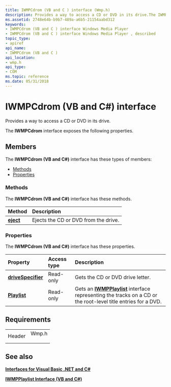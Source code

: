 ```yaml
---
title: IWMPCdrom (VB and C ) interface (Wmp.h)
description: Provides a way to access a CD or DVD in its drive.The IWMPCdrom interface exposes the following properties.
ms.assetid: 2748e64b-b9b7-489a-a6b5-21154aabd312
keywords:
- IWMPCdrom (VB and C ) interface Windows Media Player
- IWMPCdrom (VB and C ) interface Windows Media Player , described
topic_type:
- apiref
api_name:
- IWMPCdrom (VB and C )
api_location:
- wmp.h
api_type:
- COM
ms.topic: reference
ms.date: 05/31/2018
---
```


# IWMPCdrom (VB and C#) interface

Provides a way to access a CD or DVD in its drive.

The **IWMPCdrom** interface exposes the following properties.

## Members

The **IWMPCdrom (VB and C#)** interface has these types of members:

-   [Methods](#methods)
-   [Properties](#properties)

### Methods

The **IWMPCdrom (VB and C#)** interface has these methods.



| Method                                                     | Description                                     |
|:-----------------------------------------------------------|:------------------------------------------------|
| [**eject**](wmplibiwmpcdrom-iwmpcdrom-eject--vb-and-c.md) | Ejects the CD or DVD from the drive.<br/> |



 

### Properties

The **IWMPCdrom (VB and C#)** interface has these properties.



| Property                                                                                | Access type          | Description                                                                                                                                  |
|:----------------------------------------------------------------------------------------|:---------------------|:---------------------------------------------------------------------------------------------------------------------------------------------|
| [**driveSpecifier**](wmplibiwmpcdrom-iwmpcdrom-drivespecifier--vb-and-c.md)<br/> | Read-only<br/> | Gets the CD or DVD drive letter.<br/>                                                                                                  |
| [**Playlist**](wmplibiwmpcdrom-iwmpcdrom-playlist--vb-and-c.md)<br/>             | Read-only<br/> | Gets an [**IWMPPlaylist**](/previous-versions/windows/desktop/api/wmp/nn-wmp-iwmpplaylist) interface representing the tracks on a CD or the root-level title entries for a DVD.<br/> |



 

## Requirements



|                   |                                                                                  |
|-------------------|----------------------------------------------------------------------------------|
| Header<br/> | <dl> <dt>Wmp.h</dt> </dl> |



## See also

<dl> <dt>

[**Interfaces for Visual Basic .NET and C#**](interfaces-for-visual-basic--net-and-c.md)
</dt> <dt>

[**IWMPPlaylist Interface (VB and C#)**](iwmpplaylist--vb-and-c.md)
</dt> </dl>

 

 





